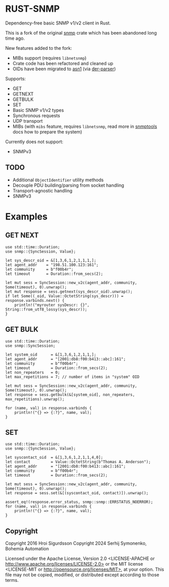 # RUST-SNMP

Dependency-free basic SNMP v1/v2 client in Rust.

This is a fork of the original [snmp](https://crates.io/crates/snmp) crate
which has been abandoned long time ago.

New features added to the fork:

- MIBs support (requires `libnetsnmp`)
- Crate code has been refactored and cleaned up
- OIDs have been migrated to
  [asn1](https://docs.rs/asn1-rs/latest/asn1_rs/struct.Oid.html) (via
  [der-parser](https://docs.rs/der-parser))

Supports:

- GET
- GETNEXT
- GETBULK
- SET
- Basic SNMP v1/v2 types
- Synchronous requests
- UDP transport
- MIBs (with `mibs` feature, requires `libnetsnmp`, read more in
  [snmptools](https://docs.rs/snmptools/latest/snmptools/) docs how to prepare the system)

Currently does not support:

- SNMPv3

## TODO

- Additional `ObjectIdentifier` utility methods
- Decouple PDU building/parsing from socket handling
- Transport-agnostic handling
- SNMPv3


# Examples

## GET NEXT
```no_run
use std::time::Duration;
use snmp::{SyncSession, Value};

let sys_descr_oid = &[1,3,6,1,2,1,1,1,];
let agent_addr    = "198.51.100.123:161";
let community     = b"f00b4r";
let timeout       = Duration::from_secs(2);

let mut sess = SyncSession::new_v2c(agent_addr, community, Some(timeout), 0).unwrap();
let mut response = sess.getnext(sys_descr_oid).unwrap();
if let Some((_oid, Value::OctetString(sys_descr))) = response.varbinds.next() {
    println!("myrouter sysDescr: {}", String::from_utf8_lossy(sys_descr));
}
```
## GET BULK
```no_run
use std::time::Duration;
use snmp::SyncSession;

let system_oid      = &[1,3,6,1,2,1,1,];
let agent_addr      = "[2001:db8:f00:b413::abc]:161";
let community       = b"f00b4r";
let timeout         = Duration::from_secs(2);
let non_repeaters   = 0;
let max_repetitions = 7; // number of items in "system" OID

let mut sess = SyncSession::new_v2c(agent_addr, community, Some(timeout), 0).unwrap();
let response = sess.getbulk(&[system_oid], non_repeaters, max_repetitions).unwrap();

for (name, val) in response.varbinds {
    println!("{} => {:?}", name, val);
}
```
## SET
```no_run
use std::time::Duration;
use snmp::{SyncSession, Value};

let syscontact_oid  = &[1,3,6,1,2,1,1,4,0];
let contact         = Value::OctetString(b"Thomas A. Anderson");
let agent_addr      = "[2001:db8:f00:b413::abc]:161";
let community       = b"f00b4r";
let timeout         = Duration::from_secs(2);

let mut sess = SyncSession::new_v2c(agent_addr, community, Some(timeout), 0).unwrap();
let response = sess.set(&[(syscontact_oid, contact)]).unwrap();

assert_eq!(response.error_status, snmp::snmp::ERRSTATUS_NOERROR);
for (name, val) in response.varbinds {
    println!("{} => {:?}", name, val);
}
```

## Copyright

Copyright 2016 Hroi Sigurdsson
Copyright 2024 Serhij Symonenko, Bohemia Automation

Licensed under the Apache License, Version 2.0 <LICENSE-APACHE or
http://www.apache.org/licenses/LICENSE-2.0> or the MIT license
<LICENSE-MIT or http://opensource.org/licenses/MIT>, at your
option. This file may not be copied, modified, or distributed
except according to those terms.
